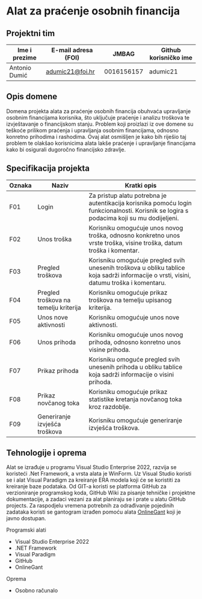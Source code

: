 # Alat za praćenje osobnih financija

## Projektni tim

Ime i prezime | E-mail adresa (FOI) | JMBAG | Github korisničko ime
------------  | ------------------- | ----- | ---------------------
Antonio Dumić |   adumic21@foi.hr   | 0016156157 | adumic21

## Opis domene
Domena projekta alata za praćenje osobnih financija obuhvaća upravljanje osobnim financijama korisnika, što uključuje praćenje i analizu troškova te izvještavanje o financijskom stanju. Problem koji proizlazi iz ove domene su teškoće prilikom praćenja i upravljanja osobnim financijama, odnosno konretno prihodima i rashodima. Ovaj alat osmišljen je kako bih riješio taj problem te olakšao korisnicima alata lakše praćenje i upravljanje financijama kako bi osigurali dugoročno financijsko zdravlje.

## Specifikacija projekta

Oznaka | Naziv | Kratki opis 
------ | ----- | ----------- 
F01 | Login | Za pristup alatu potrebna je autentikacija korisnika pomoću login funkcionalnosti. Korisnik se logira s podacima koji su mu dodijeljeni.
F02 | Unos troška | Korisniku omogućuje unos novog troška, odnosno konkretno unos vrste troška, visine troška, datum troška i komentar.
F03 | Pregled troškova | Korisniku omogućuje pregled svih unesenih troškova u obliku tablice koja sadrži informacije o vrsti, visini, datumu troška i komentaru.
F04 | Pregled troškova na temelju kriterija | Korisniku omogućuje prikaz troškova na temelju upisanog kriterija.
F05 | Unos nove aktivnosti | Korisniku omogućuje unos nove aktivnosti.
F06 | Unos prihoda | Korisniku omogućuje unos novog prihoda, odnosno konretno unos visine prihoda.
F07 | Prikaz prihoda | Korisniku omoguće pregled svih unesenih prihoda u obliku tablice koja sadrži informacije o visini prihoda.
F08 | Prikaz novčanog toka | Korisniku omogućuje prikaz statistike kretanja novčanog toka kroz razdoblje.
F09 | Generiranje izvješća troškova | Korisniku omogućuje generiranje izvješća troškova.

## Tehnologije i oprema
Alat se izrađuje u programu Visual Studio Enterprise 2022, razvija se koristeći .Net Framework, a vrsta alata je WinForm. Uz Visual Studio koristi se i alat Visual Paradigm za kreiranje ERA modela koji će se koristiti za kreiranje baze podataka. Od GIT-a koristi se platforma GitHub za verzioniranje programskog koda, GitHub Wiki za pisanje tehničke i projektne dokumentacije, a zadaci vezani za alat planiraju se i prate u alatu GitHub projects. Za raspodjelu vremena potrebnih za odrađivanje pojedinih zadataka koristi se gantogram izrađen pomoću alata [OnlineGant](https://www.onlinegantt.com/#/gantt) koji je javno dostupan.

Programski alati
- Visual Studio Enterprise 2022
- .NET Framework
- Visual Paradigm
- GitHub
- OnlineGant

Oprema
- Osobno računalo
